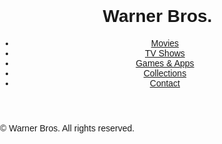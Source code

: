 <!DOCTYPE html>
<html lang="en">
<head>
 <meta charset="UTF-8">
 <meta name="viewport" content="width=device-width, initial-scale=1.0">
 <title>Warner Bros.</title>
 <style>
   body {
     font-family: Arial, sans-serif;
     margin: 0;
     padding: 0;
   }

   header {
     background-color: #007bff;
     color: #fff;
     padding: 20px;
   }

   nav ul {
     list-style: none;
     margin: 0;
     padding: 0;
   }

   nav li {
     display: inline-block;
     margin-right: 20px;
   }

   a {
     color: #fff;
     text-decoration: none;
   }

   main {
     padding: 20px;
   }
 </style>
</head>
<body>
 <header>
   <h1>Warner Bros.</h1>
   <nav>
     <ul>
       <li><a href="movies.html">Movies</a></li>
       <li><a href="tvshows.html">TV Shows</a></li>
       <li><a href="games.html">Games & Apps</a></li>
       <li><a href="collections.html">Collections</a></li>
       <li><a href="contact.html">Contact</a></li>
     </ul>
   </nav>
 </header>

 <main>
   </main>

 <footer>
   <p>&copy; Warner Bros. All rights reserved.</p>
 </footer>
</body>
</html>

